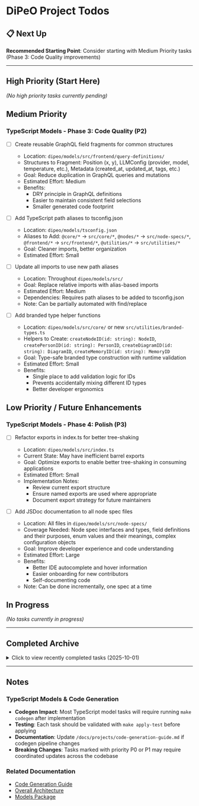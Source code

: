 # DiPeO Project Todos

## 📋 Next Up

**Recommended Starting Point**: Consider starting with Medium Priority tasks (Phase 3: Code Quality improvements)

---

## High Priority (Start Here)

_(No high priority tasks currently pending)_

## Medium Priority

### TypeScript Models - Phase 3: Code Quality (P2)

- [ ] Create reusable GraphQL field fragments for common structures
  - Location: `dipeo/models/src/frontend/query-definitions/`
  - Structures to Fragment: Position (x, y), LLMConfig (provider, model, temperature, etc.), Metadata (created_at, updated_at, tags, etc.)
  - Goal: Reduce duplication in GraphQL queries and mutations
  - Estimated Effort: Medium
  - Benefits:
    - DRY principle in GraphQL definitions
    - Easier to maintain consistent field selections
    - Smaller generated code footprint

- [ ] Add TypeScript path aliases to tsconfig.json
  - Location: `dipeo/models/tsconfig.json`
  - Aliases to Add: `@core/*` → `src/core/*`, `@nodes/*` → `src/node-specs/*`, `@frontend/*` → `src/frontend/*`, `@utilities/*` → `src/utilities/*`
  - Goal: Cleaner imports, better organization
  - Estimated Effort: Small

- [ ] Update all imports to use new path aliases
  - Location: Throughout `dipeo/models/src/`
  - Goal: Replace relative imports with alias-based imports
  - Estimated Effort: Medium
  - Dependencies: Requires path aliases to be added to tsconfig.json
  - Note: Can be partially automated with find/replace

- [ ] Add branded type helper functions
  - Location: `dipeo/models/src/core/` or new `src/utilities/branded-types.ts`
  - Helpers to Create: `createNodeID(id: string): NodeID`, `createPersonID(id: string): PersonID`, `createDiagramID(id: string): DiagramID`, `createMemoryID(id: string): MemoryID`
  - Goal: Type-safe branded type construction with runtime validation
  - Estimated Effort: Small
  - Benefits:
    - Single place to add validation logic for IDs
    - Prevents accidentally mixing different ID types
    - Better developer ergonomics

## Low Priority / Future Enhancements

### TypeScript Models - Phase 4: Polish (P3)

- [ ] Refactor exports in index.ts for better tree-shaking
  - Location: `dipeo/models/src/index.ts`
  - Current State: May have inefficient barrel exports
  - Goal: Optimize exports to enable better tree-shaking in consuming applications
  - Estimated Effort: Small
  - Implementation Notes:
    - Review current export structure
    - Ensure named exports are used where appropriate
    - Document export strategy for future maintainers

- [ ] Add JSDoc documentation to all node spec files
  - Location: All files in `dipeo/models/src/node-specs/`
  - Coverage Needed: Node spec interfaces and types, field definitions and their purposes, enum values and their meanings, complex configuration objects
  - Goal: Improve developer experience and code understanding
  - Estimated Effort: Large
  - Benefits:
    - Better IDE autocomplete and hover information
    - Easier onboarding for new contributors
    - Self-documenting code
  - Note: Can be done incrementally, one spec at a time

## In Progress

_(No tasks currently in progress)_

---

## Completed Archive

<details>
<summary>Click to view recently completed tasks (2025-10-01)</summary>

- [x] Consolidate field defaults into node specs (2025-10-01)
  - Phase 2: Runtime Safety - TypeScript Models
  - Migrated all default values from FIELD_SPECIAL_HANDLING into individual node specs
  - Each field with a default now has `defaultValue` property directly in its spec
  - Fixed spec_parser.py bug: now correctly renames `defaultValue` to `default` for templates
  - Regenerated all code successfully with `make codegen` and `make apply-test`
  - Result: Single source of truth for defaults, cleaner separation of concerns

- [x] Generate Zod schemas from node specifications (2025-10-01)
  - Location: `projects/codegen/templates/frontend/zod_schemas_models.j2`
  - Implementation: Created new Jinja2 template for Zod schema generation
  - Output: Generates to `dipeo/models/src/__generated__/schemas.ts`
  - Integration: Added to `generate_frontend_simplified.light.yaml` pipeline
  - Features: Individual node schemas, type definitions, schema registry, validation helpers
  - Successfully tested with `make codegen`
  - Includes proper validation rules (min/max, regex patterns, etc.)

- [x] Export generated Zod schemas from @dipeo/models package (2025-10-01)
  - Location: `dipeo/models/src/index.ts`
  - Implementation: Added export statement for generated schemas
  - Result: Schemas now available via `import { ... } from '@dipeo/models'`
  - Package builds successfully with `pnpm build`
  - Enables runtime validation in consuming applications

- [x] Fix NODE_TYPE_MAP synchronization - add missing IR_BUILDER and DIFF_PATCH entries (2025-10-01)
  - Fixed by refactoring to auto-generate from NodeType enum
  - No manual entries were needed as types were already present

- [x] Generate NODE_TYPE_MAP automatically from NodeType enum (2025-10-01)
  - Location: `dipeo/models/src/utilities/conversions.ts`
  - Implemented using Object.values().reduce() for automatic generation
  - Eliminates manual maintenance and prevents future synchronization issues
  - TypeScript build passed successfully

</details>

---

## Notes

### TypeScript Models & Code Generation
- **Codegen Impact**: Most TypeScript model tasks will require running `make codegen` after implementation
- **Testing**: Each task should be validated with `make apply-test` before applying
- **Documentation**: Update `/docs/projects/code-generation-guide.md` if codegen pipeline changes
- **Breaking Changes**: Tasks marked with priority P0 or P1 may require coordinated updates across the codebase

### Related Documentation
- [Code Generation Guide](docs/projects/code-generation-guide.md)
- [Overall Architecture](docs/architecture/overall_architecture.md)
- [Models Package](dipeo/models/)
